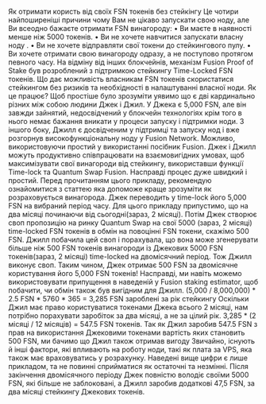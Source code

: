 Як отримати користь від своїх FSN токенів без стейкінгу
Це чотири найпоширеніші причини чому Вам не цікаво запускати свою ноду, але Ви всеодно бажаєте отримати FSN винагороду:
• Ви маєте в наявності менше ніж 5000 токенів.
• Ви не хочете навчитися запускати власну ноду .
• Ви не хочете відправляти свої токени до стейкингового пулу.
• Ви хочете отримати свою винагороду одразу, а не поступово протягом певного часу.
На відміну від інших блокчейнів, механізм Fusion Proof of Stake був розроблений з підтримкою стейкингу Time-Locked FSN токенів. Що дає можливість власникам FSN токенів скористатися стейкингом без ризиків та необхідності в налаштуванні власної ноди.
Як це працює?
Щоб простіше було зрозуміти уявимо що є дві кардинально різних між собою людини Джек і Джил.
У Джека є 5,000 FSN, але він завжди зайнятий, недосвідчений у блокчейн технологіях крім того в нього немає бажання вникати у процеси запуску і підтримки ноди.
З іншого боку, Джилл є досвідченим у підтримці та запуску нод і вже розгорнув високофункціональну ноду у Fusion Network. Можливо, використовуючи простий у використанні посібник Fusion.
Джек і Джилл можуть продуктивно співпрацювати на взаємовигідних умовах, щоб максимізувати свої винагороди від стейкингу, використавши функції Time-lock та Quantum Swap Fusion. Насправді процес дуже швидкий і простий.
Перед прочитанням цього прикладу, рекомендую ознайомитися з статтею яка допоможе краще зрозуміти як розраховується винагорода.
Джек переводить у time-lock його 5,000 FSN на вибраний період часу. Для цього прикладу припустимо, що на два місяці починаючи від сьогодні(зараз, 2 місяці).
Потім Джек створює своп пропозицію на ринку Quantum Swap на свої 5000 (зараз, 2 місяці) time-locked FSN токенів в обмін на повоцінні FSN токени, скажімо 500 FSN.
Джилл побачила цей своп і порахувала, що вона може згенерувати більше ніж 500 FSN токенів винагороди із Джекових 5000 FSN токенів(зараз, 2 місяці) time-locked на двомісячний період. Тож Джилл виконує своп.
Таким чином, Джек отримає 500 FSN за двомісячне користування його 5,000 FSN токенів!
Насправді, ми навіть можемо використовувати припущення в наведеній у Fusion staking estimator, щоб побачити, чи обмін також був вигідним для Джилл.
(5,000 / 8,000,000) * 2.5 FSN * 5760 * 365 = 3,285 FSN зароблені за рік стейкингу
Оскільки Джил має право користуватися токенами Джека всього 2 місяці, нам потрібно порахувати заробіток за два місяці, а не за цілий рік.
3,285 * (2 місяці / 12 місяців) = 547.5 FSN токенів.
Так як Джил заробив 547.5 FSN з прав на використання Джековими токенами вартість яких становить 500 FSN, ми бачимо що Джил також отримав вигоду
Звичайно, існують й інші фактори, які впливають на роботу ноди, такі як плата за VPS, яка також має враховуватись у розрахунку. Наведені вище цифри є лише прикладом, та не повинні сприйматися як остаточні та незмінні.
Після закінчення двомісячного періоду Джек повністю володіє своїми 5000 FSN, які більше не заблоковані, а Джилл заробив додаткові 47,5 FSN, за два місяці стейкингу Джекових токенів.

